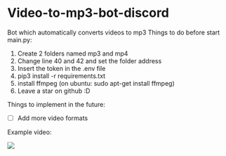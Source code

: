 # Video-to-mp3-bot-discord
Bot which automatically converts videos to mp3
Things to do before start main.py:
1) Create 2 folders named mp3 and mp4
2) Change line 40 and 42 and set the folder address
3) Insert the token in the .env file
4) pip3 install -r requirements.txt
5) install ffmpeg (on ubuntu: sudo apt-get install ffmpeg)
6) Leave a star on github :D

Things to implement in the future:
- [ ] Add more video formats

Example video:


[![](https://img.youtube.com/vi/foHMV908I1E/0.jpg)](https://www.youtube.com/watch?v=foHMV908I1E)

